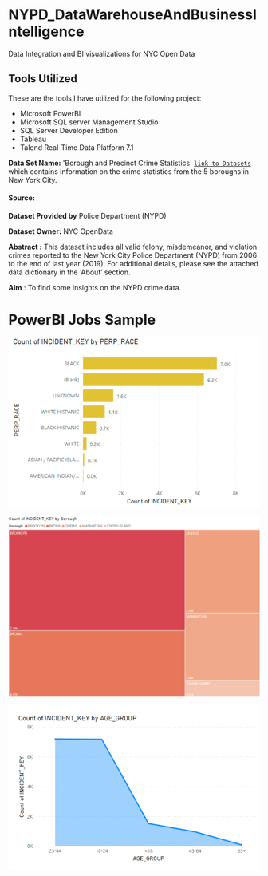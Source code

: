 # NYPD_DataWarehouseAndBusinessIntelligence

Data Integration and BI visualizations for NYC Open Data

## Tools Utilized
These are the tools I have utilized for the following project:
* Microsoft PowerBI 
* Microsoft SQL server Management Studio
* SQL Server Developer Edition
* Tableau
* Talend Real-Time Data Platform 7.1

**Data Set Name:** 'Borough and Precinct Crime Statistics'    [`link to Datasets`](https://data.cityofnewyork.us/Public-Safety/NYPD-Complaint-Data-Historic/qgea-i56i) which contains information on the crime statistics from the 5 boroughs in New York City.

#### **Source:**            
**Dataset Provided by** Police Department (NYPD)

**Dataset Owner:** NYC OpenData


**Abstract :** This dataset includes all valid felony, misdemeanor, and violation crimes reported to the New York City Police Department (NYPD) from 2006 to the end of last year (2019). For additional details, please see the attached data dictionary in the ‘About’ section. 

**Aim** : To find some insights on the NYPD crime data.

# PowerBI Jobs Sample

![](Images/NYPD_PowerBI.PNG)

![](Images/NYPD_PowerBI_2.PNG)

![](Images/NYPD_PowerBI_3.PNG)
